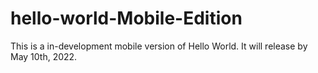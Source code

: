 # hello-world-Mobile-Edition
This is a in-development mobile version of Hello World.
It will release by May 10th, 2022.
